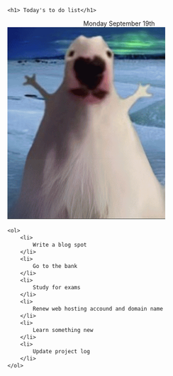 <!DOCTYPE html>
<html lang="en">
<head><!--TODO: linkthe CSShere-->
    <meta charset="UTF-8">
    <meta name="viewport" content="width=device-width, initial-scale=1.0">
    <title>Document</title>
   <link rel="stylesheet" href="todolist.css">
</head>
<body>
   <div class="my-list"
   
    <h1> Today's to do list</h1>
<p>
    <center> 
Monday September 19th
    </center>
    <img src="Screenshot 2025-02-27 221808.png" alt="">
    
    <ol>
        <li>
            Write a blog spot
        </li>
        <li>
            Go to the bank
        </li>
        <li>
            Study for exams
        </li>
        <li> 
            Renew web hosting accound and domain name
        </li>
        <li>
            Learn something new
        </li>
        <li>
            Update project log
        </li>
    </ol>
</table>
    
   </div>
   

    
</body>
</style>
</html>
